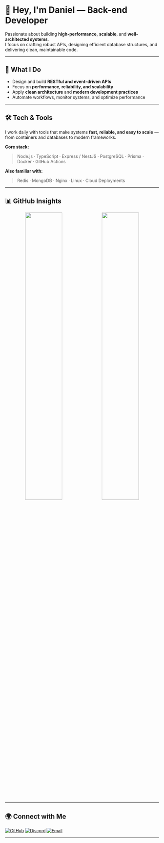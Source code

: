 # 👋 Hey, I'm Daniel — Back-end Developer

Passionate about building **high-performance**, **scalable**, and **well-architected systems**.  
I focus on crafting robust APIs, designing efficient database structures, and delivering clean, maintainable code.

---

## 🧠 What I Do
- Design and build **RESTful and event-driven APIs**  
- Focus on **performance, reliability, and scalability**  
- Apply **clean architecture** and **modern development practices**  
- Automate workflows, monitor systems, and optimize performance

---

## 🛠️ Tech & Tools
I work daily with tools that make systems **fast, reliable, and easy to scale** — from containers and databases to modern frameworks.

**Core stack:**
> Node.js · TypeScript · Express / NestJS · PostgreSQL · Prisma · Docker · GitHub Actions

**Also familiar with:**
> Redis · MongoDB · Nginx · Linux · Cloud Deployments

---

## 📊 GitHub Insights

<p align="center">
  <img width="49%" src="https://github-readme-stats.vercel.app/api?username=dreonsh&show_icons=true&theme=github_dark&hide_border=true" />
  <img width="49%" src="https://github-readme-stats.vercel.app/api/top-langs/?username=dreonsh&layout=compact&theme=github_dark&hide_border=true" />
</p>

---

## 🌍 Connect with Me

[![GitHub](https://img.shields.io/badge/-@dreonsh-181717?style=for-the-badge&logo=github)](https://github.com/dreonsh)
[![Discord](https://img.shields.io/badge/Discord-5865F2?style=for-the-badge&logo=discord&logoColor=white)](https://discordapp.com/users/1211405875827179520)
[![Email](https://img.shields.io/badge/-Email-D14836?style=for-the-badge&logo=gmail&logoColor=white)](mailto:business.dreonsh@gmail.com)

---
